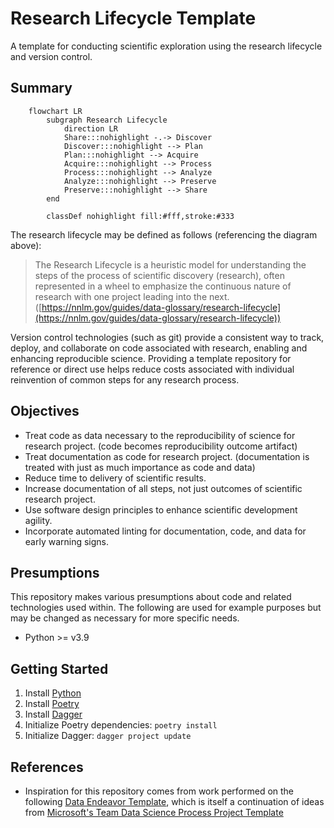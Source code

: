 # Research Lifecycle Template

A template for conducting scientific exploration using the research lifecycle and version control.

## Summary

```mermaid
    flowchart LR
        subgraph Research Lifecycle
            direction LR
            Share:::nohighlight -.-> Discover
            Discover:::nohighlight --> Plan
            Plan:::nohighlight --> Acquire
            Acquire:::nohighlight --> Process
            Process:::nohighlight --> Analyze
            Analyze:::nohighlight --> Preserve
            Preserve:::nohighlight --> Share
        end
        
        classDef nohighlight fill:#fff,stroke:#333
```

The research lifecycle may be defined as follows (referencing the diagram above):

> The Research Lifecycle is a heuristic model for understanding the steps of the process of scientific discovery (research), often represented in a wheel to emphasize the continuous nature of research with one project leading into the next.
([https://nnlm.gov/guides/data-glossary/research-lifecycle](https://nnlm.gov/guides/data-glossary/research-lifecycle))

Version control technologies (such as git) provide a consistent way to track, deploy, and collaborate on code associated with research, enabling and enhancing reproducible science. Providing a template repository for reference or direct use helps reduce costs associated with individual reinvention of common steps for any research process.

## Objectives

- Treat code as data necessary to the reproducibility of science for research project. (code becomes reproducibility outcome artifact)
- Treat documentation as code for research project. (documentation is treated with just as much importance as code and data)
- Reduce time to delivery of scientific results.
- Increase documentation of all steps, not just outcomes of scientific research project.
- Use software design principles to enhance scientific development agility.
- Incorporate automated linting for documentation, code, and data for early warning signs.

## Presumptions

This repository makes various presumptions about code and related technologies used within. The following are used for example purposes but may be changed as necessary for more specific needs.

- Python >= v3.9

## Getting Started

1. Install [Python](https://www.python.org/downloads/)
2. Install [Poetry](https://python-poetry.org/docs/#installing-with-the-official-installer)
3. Install [Dagger](https://docs.dagger.io/install/)
4. Initialize Poetry dependencies: `poetry install`
5. Initialize Dagger: `dagger project update`

## References

- Inspiration for this repository comes from work performed on the following [Data Endeavor Template](https://github.com/UCBoulder/data-endeavor-template), which is itself a continuation of ideas from [Microsoft's Team Data Science Process Project Template](https://github.com/Azure/Azure-TDSP-ProjectTemplate)
